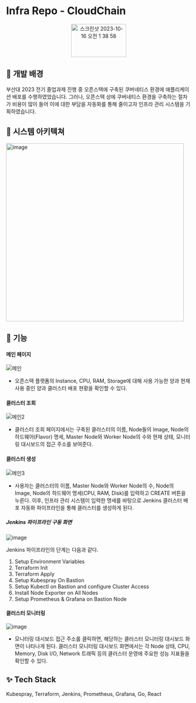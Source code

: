 # Infra Repo - CloudChain

<div align="center">
<img width="150" height="90" alt="스크린샷 2023-10-16 오전 1 38 58" src="https://github.com/Cloud-Chain/infra-repo/assets/80397512/a8c6dfd2-3752-4ad4-8c35-ff58b553434b">
</div>

## :thought_balloon: 개발 배경

부산대 2023 전기 졸업과제 진행 중 오픈스택에 구축된 쿠버네티스 환경에 애플리케이션 배포를 수행하였었습니다. 그러나, 오픈스택 상에 쿠버네티스 환경을 구축하는 절차가 비용이 많이 들어 이에 대한 부담을 자동화를 통해 줄이고자 인프라 관리 시스템을 기획하였습니다.

## :floppy_disk: 시스템 아키텍쳐

<img width="484" alt="image" src="https://github.com/Cloud-Chain/infra-repo/assets/80397512/914dc090-25bd-4fac-adec-443e2e65dfcd">

## :page_facing_up: 기능

#### 메인 페이지
![메인](https://github.com/Cloud-Chain/infra-repo/assets/80397512/ce57787f-39c8-4baa-afe1-b03b896b1b40)
- 오픈스택 플랫폼의 Instance, CPU, RAM, Storage에 대해 사용 가능한 양과 현재 사용 중인 양과 클러스터 배포 현황을 확인할 수 있다.

#### 클러스터 조회
![메인2](https://github.com/Cloud-Chain/infra-repo/assets/80397512/14b3e092-a319-43d8-ad9b-07b45a6f5338)
- 클러스터 조회 페이지에서는 구축된 클러스터의 이름, Node들의 Image, Node의 하드웨어(Flavor) 명세, Master Node와 Worker Node의 수와 현재 상태, 모니터링 대시보드의 접근 주소를 보여준다.

#### 클러스터 생성
![메인3](https://github.com/Cloud-Chain/infra-repo/assets/80397512/72235e16-09bf-4cd6-b2e7-cd790594e0f6)
- 사용자는 클러스터의 이름, Master Node와 Worker Node의 수, Node의 Image, Node의 하드웨어 명세(CPU, RAM, Disk)를 입력하고 CREATE 버튼을 누른다. 이후, 인프라 관리 시스템이 입력한 명세를 바탕으로 Jenkins 클러스터 배포 자동화 파이프라인을 통해 클러스터를 생성하게 된다. 

##### Jenkins 파이프라인 구동 화면 
![image](https://github.com/Cloud-Chain/infra-repo/assets/80397512/2b1baae6-b5a3-4cdc-83df-4770a7722170)

Jenkins 파이프라인의 단계는 다음과 같다.
1. Setup Environment Variables
2. Terraform Init
3. Terraform Apply
4. Setup Kubespray On Bastion
5. Setup Kubectl on Bastion and configure Cluster Access
6. Install Node Exporter on All Nodes
7. Setup Prometheus & Grafana on Bastion Node

#### 클러스터 모니터링
![image](https://github.com/Cloud-Chain/infra-repo/assets/80397512/7347a881-bf66-4678-aa9a-7007359f6231)
- 모니터링 대시보드 접근 주소를 클릭하면, 해당하는 클러스터 모니터링 대시보드 화면이 나타나게 된다. 클러스터 모니터링 대시보드 화면에서는 각 Node 상태, CPU, Memory, Disk I/O, Network 트래픽 등의 클러스터 운영에 주요한 성능 지표들을 확인할 수 있다.

## :sparkles: Tech Stack
Kubespray, Terraform, Jenkins, Prometheus, Grafana, Go, React
